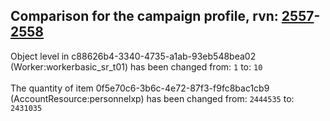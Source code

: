 ## Comparison for the campaign profile, rvn: [2557](https://github.com/PRO100KatYT/FortniteProfileRevisions/tree/main/profiles/campaign/2557%20campaign.json)-[2558](https://github.com/PRO100KatYT/FortniteProfileRevisions/tree/main/profiles/campaign/2558%20campaign.json)

Object level in c88626b4-3340-4735-a1ab-93eb548bea02 (Worker:workerbasic_sr_t01) has been changed from: `1` to: `10`
<br><br>
The quantity of item 0f5e70c6-3b6c-4e72-87f3-f9fc8bac1cb9 (AccountResource:personnelxp) has been changed from: `2444535` to: `2431035`
<br><br>
